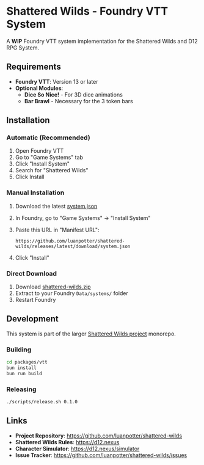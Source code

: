 # Shattered Wilds - Foundry VTT System

A **WIP** Foundry VTT system implementation for the Shattered Wilds and D12 RPG System.

## Requirements

- **Foundry VTT**: Version 13 or later
- **Optional Modules**:
  - **Dice So Nice!** - For 3D dice animations
  - **Bar Brawl** - Necessary for the 3 token bars

## Installation

### Automatic (Recommended)

1. Open Foundry VTT
2. Go to "Game Systems" tab
3. Click "Install System"
4. Search for "Shattered Wilds"
5. Click Install

### Manual Installation

1. Download the latest [system.json](https://github.com/luanpotter/shattered-wilds/releases/latest/download/system.json)
2. In Foundry, go to "Game Systems" → "Install System"
3. Paste this URL in "Manifest URL":

   ```text
   https://github.com/luanpotter/shattered-wilds/releases/latest/download/system.json
   ```

4. Click "Install"

### Direct Download

1. Download [shattered-wilds.zip](https://github.com/luanpotter/shattered-wilds/releases/latest/download/shattered-wilds.zip)
2. Extract to your Foundry `Data/systems/` folder
3. Restart Foundry

## Development

This system is part of the larger [Shattered Wilds project](https://github.com/luanpotter/shattered-wilds) monorepo.

### Building

```bash
cd packages/vtt
bun install
bun run build
```

### Releasing

```bash
./scripts/release.sh 0.1.0
```

## Links

- **Project Repository**: <https://github.com/luanpotter/shattered-wilds>
- **Shattered Wilds Rules**: <https://d12.nexus>
- **Character Simulator**: <https://d12.nexus/simulator>
- **Issue Tracker**: <https://github.com/luanpotter/shattered-wilds/issues>
